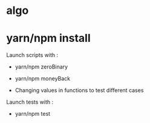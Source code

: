 # algo

# yarn/npm install

Launch scripts with :

- yarn/npm zeroBinary 

- yarn/npm moneyBack 

- Changing values in functions to test different cases

Launch tests with :

- yarn/npm test  
